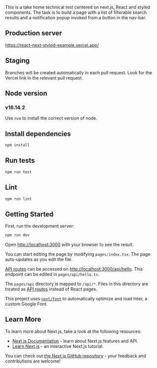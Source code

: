 This is a take home technical test centered on next.js, React and styled components. The task is to build a page with a list of filterable search results and a notification popup invoked from a button in the nav-bar.

## Production server

https://react-next-styled-example.vercel.app/

## Staging

Branches will be created automatically in each pull request. Look for the Vercel link in the relevant pull request.

## Node version

### v16.14.2

Use `nvm` to install the correct version of node.

## Install dependencies

```bash
npm install
```

## Run tests

```bash
npm run test
```

## Lint

```bash
npm run lint
```

## Getting Started

First, run the development server:

```bash
npm run dev
```

Open [http://localhost:3000](http://localhost:3000) with your browser to see the result.

You can start editing the page by modifying `pages/index.tsx`. The page auto-updates as you edit the file.

[API routes](https://nextjs.org/docs/api-routes/introduction) can be accessed on [http://localhost:3000/api/hello](http://localhost:3000/api/hello). This endpoint can be edited in `pages/api/hello.ts`.

The `pages/api` directory is mapped to `/api/*`. Files in this directory are treated as [API routes](https://nextjs.org/docs/api-routes/introduction) instead of React pages.

This project uses [`next/font`](https://nextjs.org/docs/basic-features/font-optimization) to automatically optimize and load Inter, a custom Google Font.

## Learn More

To learn more about Next.js, take a look at the following resources:

- [Next.js Documentation](https://nextjs.org/docs) - learn about Next.js features and API.
- [Learn Next.js](https://nextjs.org/learn) - an interactive Next.js tutorial.

You can check out [the Next.js GitHub repository](https://github.com/vercel/next.js/) - your feedback and contributions are welcome!
